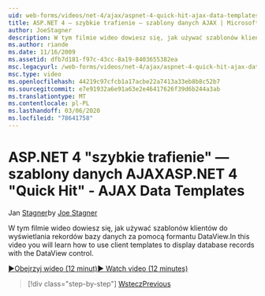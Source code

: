 ```yaml
---
uid: web-forms/videos/net-4/ajax/aspnet-4-quick-hit-ajax-data-templates
title: ASP.NET 4 — szybkie trafienie — szablony danych AJAX | Microsoft Docs
author: JoeStagner
description: W tym filmie wideo dowiesz się, jak używać szablonów klientów do wyświetlania rekordów bazy danych za pomocą formantu DataView.
ms.author: riande
ms.date: 11/16/2009
ms.assetid: dfb7d181-f97c-43cc-8a19-8403655382ea
msc.legacyurl: /web-forms/videos/net-4/ajax/aspnet-4-quick-hit-ajax-data-templates
msc.type: video
ms.openlocfilehash: 44219c97cfcb1a17acbe22a7413a33eb8b8c52b7
ms.sourcegitcommit: e7e91932a6e91a63e2e46417626f39d6b244a3ab
ms.translationtype: MT
ms.contentlocale: pl-PL
ms.lasthandoff: 03/06/2020
ms.locfileid: "78641758"
---
```

# <a name="aspnet-4-quick-hit---ajax-data-templates"></a><span data-ttu-id="8d848-103">ASP.NET 4 "szybkie trafienie" — szablony danych AJAX</span><span class="sxs-lookup"><span data-stu-id="8d848-103">ASP.NET 4 "Quick Hit" - AJAX Data Templates</span></span>

<span data-ttu-id="8d848-104">Jan [Stagner](https://github.com/JoeStagner)</span><span class="sxs-lookup"><span data-stu-id="8d848-104">by [Joe Stagner](https://github.com/JoeStagner)</span></span>

<span data-ttu-id="8d848-105">W tym filmie wideo dowiesz się, jak używać szablonów klientów do wyświetlania rekordów bazy danych za pomocą formantu DataView.</span><span class="sxs-lookup"><span data-stu-id="8d848-105">In this video you will learn how to use client templates to display database records with the DataView control.</span></span> 

[<span data-ttu-id="8d848-106">&#9654;Obejrzyj wideo (12 minut)</span><span class="sxs-lookup"><span data-stu-id="8d848-106">&#9654; Watch video (12 minutes)</span></span>](https://channel9.msdn.com/Blogs/ASP-NET-Site-Videos/aspnet-4-quick-hit-ajax-data-templates)

> [!div class="step-by-step"]
> [<span data-ttu-id="8d848-107">Wstecz</span><span class="sxs-lookup"><span data-stu-id="8d848-107">Previous</span></span>](aspnet-4-quick-hit-jquery-syntax-for-microsoft-ajax.md)
